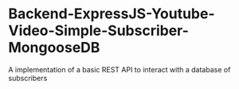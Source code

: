 # Backend-ExpressJS-Youtube-Video-Simple-Subscriber-MongooseDB
A implementation of a basic REST API to interact with a database of subscribers

